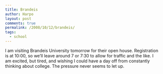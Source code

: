 ```yaml
---
title: Brandeis
author: Harpo
layout: post
comments: true
permalink: /2008/10/12/brandeis/
tags:
  - school
---
```

I am visiting Brandeis University tomorrow for their open house. Registration is at 10:00, so we&#8217;ll leave around 7 or 7:30 to allow for traffic and the like. I am excited, but tired, and wishing I could have a day off from constantly thinking about college. The pressure never seems to let up.